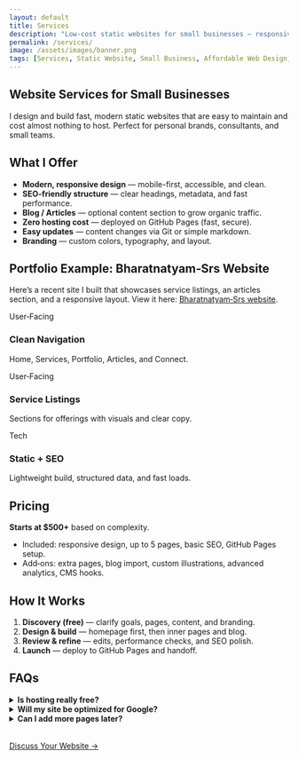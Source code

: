 ```yaml
---
layout: default
title: Services
description: "Low-cost static websites for small businesses — responsive, fast, SEO-friendly. Starts at $500+ based on complexity. Built on GitHub Pages with zero hosting cost."
permalink: /services/
image: /assets/images/banner.png
tags: [Services, Static Website, Small Business, Affordable Web Design, GitHub Pages, Portfolio]
---
```


<section class="container" aria-label="Services">
  <h1>Website Services for Small Businesses</h1>
  <p class="muted">I design and build fast, modern static websites that are easy to maintain and cost almost nothing to host. Perfect for personal brands, consultants, and small teams.</p>

  <h2>What I Offer</h2>
  <ul>
    <li><strong>Modern, responsive design</strong> — mobile-first, accessible, and clean.</li>
    <li><strong>SEO-friendly structure</strong> — clear headings, metadata, and fast performance.</li>
    <li><strong>Blog / Articles</strong> — optional content section to grow organic traffic.</li>
    <li><strong>Zero hosting cost</strong> — deployed on GitHub Pages (fast, secure).</li>
    <li><strong>Easy updates</strong> — content changes via Git or simple markdown.</li>
    <li><strong>Branding</strong> — custom colors, typography, and layout.</li>
  </ul>

  <h2>Portfolio Example: Bharatnatyam‑Srs Website</h2>
  <p>Here’s a recent site I built that showcases service listings, an articles section, and a responsive layout. View it here: <a href="https://techunderfive.github.io/Bharatnatyam-Srs/" target="_blank" rel="noopener">Bharatnatyam‑Srs website</a>.</p>

  <div class="grid grid-3" role="list" aria-label="Delivered features">
    <div class="card" role="listitem"><div class="card-body">
      <div class="pill">User‑Facing</div>
      <h3 class="card-title">Clean Navigation</h3>
      <p class="card-meta">Home, Services, Portfolio, Articles, and Connect.</p>
    </div></div>
    <div class="card" role="listitem"><div class="card-body">
      <div class="pill">User‑Facing</div>
      <h3 class="card-title">Service Listings</h3>
      <p class="card-meta">Sections for offerings with visuals and clear copy.</p>
    </div></div>
    <div class="card" role="listitem"><div class="card-body">
      <div class="pill">Tech</div>
      <h3 class="card-title">Static + SEO</h3>
      <p class="card-meta">Lightweight build, structured data, and fast loads.</p>
    </div></div>
  </div>

  <h2>Pricing</h2>
  <p><strong>Starts at $500+</strong> based on complexity.</p>
  <ul>
    <li>Included: responsive design, up to 5 pages, basic SEO, GitHub Pages setup.</li>
    <li>Add‑ons: extra pages, blog import, custom illustrations, advanced analytics, CMS hooks.</li>
  </ul>

  <h2>How It Works</h2>
  <ol>
    <li><strong>Discovery (free)</strong> — clarify goals, pages, content, and branding.</li>
    <li><strong>Design & build</strong> — homepage first, then inner pages and blog.</li>
    <li><strong>Review & refine</strong> — edits, performance checks, and SEO polish.</li>
    <li><strong>Launch</strong> — deploy to GitHub Pages and handoff.</li>
  </ol>

  <h2>FAQs</h2>
  <details>
    <summary><strong>Is hosting really free?</strong></summary>
    <p>Yes — GitHub Pages hosts static sites for free. You only pay for your domain.</p>
  </details>
  <details>
    <summary><strong>Will my site be optimized for Google?</strong></summary>
    <p>Yes — clean HTML, proper metadata, fast load times, and structured data are included.</p>
  </details>
  <details>
    <summary><strong>Can I add more pages later?</strong></summary>
    <p>Absolutely. The site is designed to scale with more pages, posts, or media.</p>
  </details>

  <div class="category-footer" style="margin-top: 2rem;">
    <a class="see-more" href="{{ '/contact/contact.html' | relative_url }}">Discuss Your Website →</a>
  </div>
</section>

<!-- SEO: Service schema for low-cost websites -->
<script type="application/ld+json">
{
  "@context": "https://schema.org",
  "@type": "Service",
  "name": "Low-cost Static Website Design & Development",
  "provider": {
    "@type": "Organization",
    "name": "TechUnder5"
  },
  "description": "Low-cost static website design for small businesses — responsive, fast, SEO‑friendly. Starts at $500+ based on complexity. Hosted on GitHub Pages.",
  "brand": "TechUnder5",
  "areaServed": "Remote",
  "offers": {
    "@type": "Offer",
    "price": "500",
    "priceCurrency": "USD",
    "priceSpecification": {
      "@type": "PriceSpecification",
      "price": "500",
      "priceCurrency": "USD"
    },
    "eligibleRegion": "Remote",
    "availability": "https://schema.org/InStock"
  },
  "url": "{{ '/services/' | relative_url }}"
}
</script>

<script type="application/ld+json">
{
  "@context": "https://schema.org",
  "@type": "FAQPage",
  "mainEntity": [
    {
      "@type": "Question",
      "name": "Is hosting really free?",
      "acceptedAnswer": {"@type": "Answer", "text": "Yes — GitHub Pages hosts static sites for free. You only pay for your domain."}
    },
    {
      "@type": "Question",
      "name": "Will my site be optimized for Google?",
      "acceptedAnswer": {"@type": "Answer", "text": "Yes — clean HTML, proper metadata, fast load times, and structured data are included."}
    },
    {
      "@type": "Question",
      "name": "Can I add more pages later?",
      "acceptedAnswer": {"@type": "Answer", "text": "Absolutely. The site is designed to scale with more pages, posts, or media."}
    }
  ]
}
</script>


